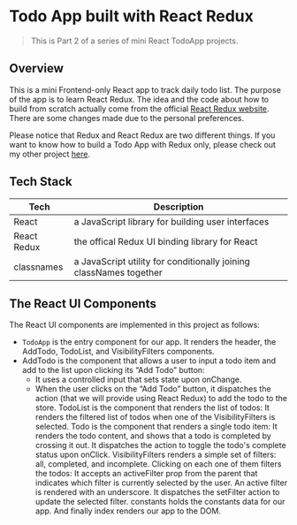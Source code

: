 # Todo App built with React Redux

> This is Part 2 of a series of mini React TodoApp projects.

## Overview

This is a mini Frontend-only React app to track daily todo list. The purpose of the app is to learn React Redux. The idea and the code about how to build from scratch actually come from the official [React Redux website](https://codesandbox.io/s/9on71rvnyo). There are some changes made due to the personal preferences.

Please notice that Redux and React Redux are two different things. If you want to know how to build a Todo App with Redux only, please check out my other project [here](https://github.com/92fueler/react-todo-app-part3).

## Tech Stack

| Tech        | Description                                                        |
| ----------- | ------------------------------------------------------------------ |
| React       | a JavaScript library for building user interfaces                  |
| React Redux | the offical Redux UI binding library for React                     |
| classnames  | a JavaScript utility for conditionally joining classNames together |

## The React UI Components

The React UI components are implemented in this project as follows:

- `TodoApp` is the entry component for our app. It renders the header, the AddTodo, TodoList, and VisibilityFilters components.
- AddTodo is the component that allows a user to input a todo item and add to the list upon clicking its “Add Todo” button:
  - It uses a controlled input that sets state upon onChange.
  - When the user clicks on the “Add Todo” button, it dispatches the action (that we will provide using React Redux) to add the todo to the store.
    TodoList is the component that renders the list of todos:
    It renders the filtered list of todos when one of the VisibilityFilters is selected.
    Todo is the component that renders a single todo item:
    It renders the todo content, and shows that a todo is completed by crossing it out.
    It dispatches the action to toggle the todo's complete status upon onClick.
    VisibilityFilters renders a simple set of filters: all, completed, and incomplete. Clicking on each one of them filters the todos:
    It accepts an activeFilter prop from the parent that indicates which filter is currently selected by the user. An active filter is rendered with an underscore.
    It dispatches the setFilter action to update the selected filter.
    constants holds the constants data for our app.
    And finally index renders our app to the DOM.
